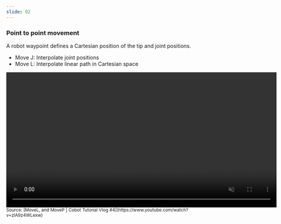 ```yaml
---
slide: 02
---
```


### Point to point movement

A robot waypoint defines a Cartesian position of the tip and joint positions.

- Move J: Interpolate joint positions
- Move L: Interpolate linear path in Cartesian space

<video width="auto" height="360" autoplay loop muted controls>
  <source src="assets/videos/move.mp4" type="video/mp4">
</video>
<small>Source: [MoveL, and MoveP | Cobot Tutorial Vlog #4](https://www.youtube.com/watch?v=zlA9z4WLexw)</small>
